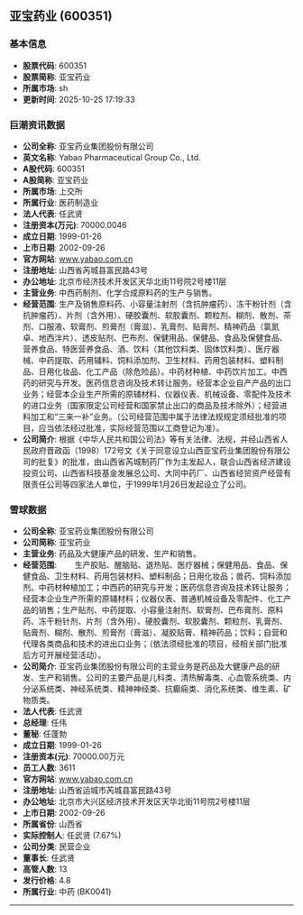 ## 亚宝药业 (600351)

### 基本信息

- **股票代码**: 600351
- **股票简称**: 亚宝药业
- **所属市场**: sh
- **更新时间**: 2025-10-25 17:19:33

### 巨潮资讯数据

- **公司全称**: 亚宝药业集团股份有限公司
- **英文名称**: Yabao Pharmaceutical Group Co., Ltd.
- **A股代码**: 600351
- **A股简称**: 亚宝药业
- **所属市场**: 上交所
- **所属行业**: 医药制造业
- **法人代表**: 任武贤
- **注册资本(万元)**: 70000.0046
- **成立日期**: 1999-01-26
- **上市日期**: 2002-09-26
- **官方网站**: www.yabao.com.cn
- **注册地址**: 山西省芮城县富民路43号
- **办公地址**: 北京市经济技术开发区天华北街11号院2号楼11层
- **主营业务**: 中西药制剂、化学合成原料药的生产与销售。
- **经营范围**: 生产及销售原料药、小容量注射剂（含抗肿瘤药）、冻干粉针剂（含抗肿瘤药）、片剂（含外用）、硬胶囊剂、软胶囊剂、颗粒剂、糊剂、散剂、茶剂、口服液、软膏剂、煎膏剂（膏滋）、乳膏剂、贴膏剂、精神药品（氯氮卓、地西泮片）、透皮贴剂、巴布剂、保健用品、保健品、食品及保健食品、营养食品、特医营养食品、酒、饮料（其他饮料类、固体饮料类）、医疗器械、中药提取、药用辅料、饲料添加剂、卫生材料、药用包装材料、塑料制品、日用化妆品、化工产品（除危险品）。中药材种植、中药饮片加工。中西药的研究与开发。医药信息咨询及技术转让服务。经营本企业自产产品的出口业务；经营本企业生产所需的原辅材料、仪器仪表、机械设备、零配件及技术的进口业务（国家限定公司经营和国家禁止出口的商品及技术除外）；经营进料加工和“三来一补”业务。（公司经营范围中属于法律法规规定须经批准的项目，应当依法经过批准，实际经营范围以工商登记为准）。
- **公司简介**: 根据《中华人民共和国公司法》等有关法律、法规，并经山西省人民政府晋政函（1998）172号文《关于同意设立山西亚宝药业集团股份有限公司的批复》的批准，由山西省芮城制药厂作为主发起人，联合山西省经济建设投资公司、山西省科技基金发展总公司、大同中药厂、山西省经贸资产经营有限责任公司等四家法人单位，于1999年1月26日发起设立了公司。

### 雪球数据

- **公司全称**: 亚宝药业集团股份有限公司
- **公司简称**: 亚宝药业
- **主营业务**: 药品及大健康产品的研发、生产和销售。
- **经营范围**: 　　生产胶贴、醒脑贴、退热贴、医疗器械；保健用品、食品、保健食品、卫生材料、药用包装材料、塑料制品；日用化妆品；兽药、饲料添加剂。中药材种植加工；中西药的研究与开发；医药信息咨询及技术转让服务；经营本企业生产所需的原辅材料；仪器仪表、普通机械设备及零配件、化工产品的销售；生产贴剂、中药提取、小容量注射剂、软膏剂、巴布膏剂、原料药、冻干粉针剂、片剂（含外用）、硬胶囊剂、软胶囊剂、颗粒剂、乳膏剂、贴膏剂、糊剂、散剂、煎膏剂（膏滋）、凝胶贴膏、精神药品；饮料；自营和代理各类商品和技术的进出口业务；（依法须经批准的项目，经相关部门批准后方可开展经营活动）。
- **公司简介**: 亚宝药业集团股份有限公司的主营业务是药品及大健康产品的研发、生产和销售。公司的主要产品是儿科类、清热解毒类、心血管系统类、内分泌系统类、神经系统类、精神神经类、抗癫痫类、消化系统类、维生素、矿物质类。
- **法人代表**: 任武贤
- **总经理**: 任伟
- **董秘**: 任蓬勃
- **成立日期**: 1999-01-26
- **注册资本(元)**: 70000.00万元
- **员工人数**: 3611
- **官方网站**: www.yabao.com.cn
- **注册地址**: 山西省运城市芮城县富民路43号
- **办公地址**: 北京市大兴区经济技术开发区天华北街11号院2号楼11层
- **上市日期**: 2002-09-26
- **所属省份**: 山西省
- **实际控制人**: 任武贤 (7.67%)
- **公司分类**: 民营企业
- **董事长**: 任武贤
- **高管人数**: 13
- **发行价格**: 4.8
- **所属行业**: 中药 (BK0041)

---